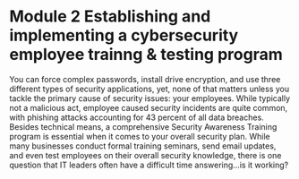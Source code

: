 # Module 2 Establishing and implementing a cybersecurity employee trainng & testing program 

You can force complex passwords, install drive encryption, and use three different types of security applications, yet, none of that matters unless you tackle the primary cause of security issues: your employees. While typically not a malicious act, employee caused security incidents are quite common, with phishing attacks accounting for 43 percent of all data breaches. Besides technical means, a comprehensive Security Awareness Training program is essential when it comes to your overall security plan. While many businesses conduct formal training seminars, send email updates, and even test employees on their overall security knowledge, there is one question that IT leaders often have a difficult time answering…is it working?
